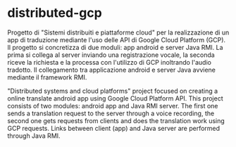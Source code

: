# distributed-gcp

Progetto di "Sistemi distribuiti e piattaforme cloud" per la realizzazione di un app di traduzione mediante l'uso delle API di Google Cloud Platform (GCP). Il progetto si concretizza di due moduli: app android e server Java RMI. La prima si collega al server inviando una registrazione vocale, la seconda riceve la richiesta e la processa con l'utilizzo di GCP inoltrando l'audio tradotto. Il collegamento tra applicazione android e server Java avviene mediante il framework RMI.


"Distributed systems and cloud platforms" project focused on creating a online translate android app using Google Cloud Platform API. This project consists of two modules: android app and Java RMI server. The first one sends a translation request to the server through a voice recording, the second one gets requests from clients and does the translation work using GCP requests. Links between client (app) and Java server are performed through Java RMI.      
